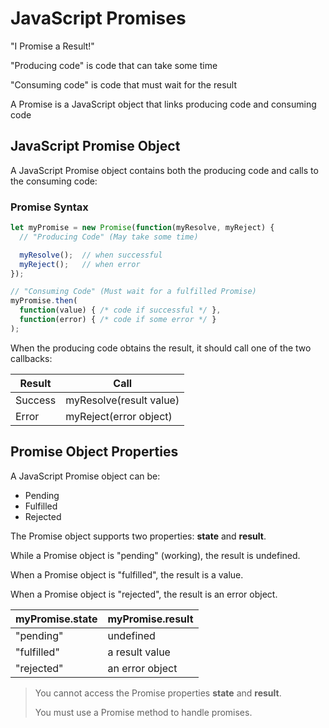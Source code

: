 # JavaScript Promises

"I Promise a Result!"

"Producing code" is code that can take some time

"Consuming code" is code that must wait for the result

A Promise is a JavaScript object that links producing code and consuming code

## JavaScript Promise Object

A JavaScript Promise object contains both the producing code and calls to the consuming code:

### Promise Syntax

```javascript
let myPromise = new Promise(function(myResolve, myReject) {
  // "Producing Code" (May take some time)

  myResolve();  // when successful
  myReject();   // when error
});

// "Consuming Code" (Must wait for a fulfilled Promise)
myPromise.then(
  function(value) { /* code if successful */ },
  function(error) { /* code if some error */ }
);
```

When the producing code obtains the result, it should call one of the two callbacks:

| Result  | Call                    |
| ------- | ----------------------- |
| Success | myResolve(result value) |
| Error   | myReject(error object)  |

## Promise Object Properties

A JavaScript Promise object can be:

* Pending
* Fulfilled
* Rejected

The Promise object supports two properties: **state** and **result**.

While a Promise object is "pending" (working), the result is undefined.

When a Promise object is "fulfilled", the result is a value.

When a Promise object is "rejected", the result is an error object.

| myPromise.state | myPromise.result |
| --------------- | ---------------- |
| "pending"       | undefined        |
| "fulfilled"     | a result value   |
| "rejected"      | an error object  |

> You cannot access the Promise properties **state** and **result**.
> 
> You must use a Promise method to handle promises.